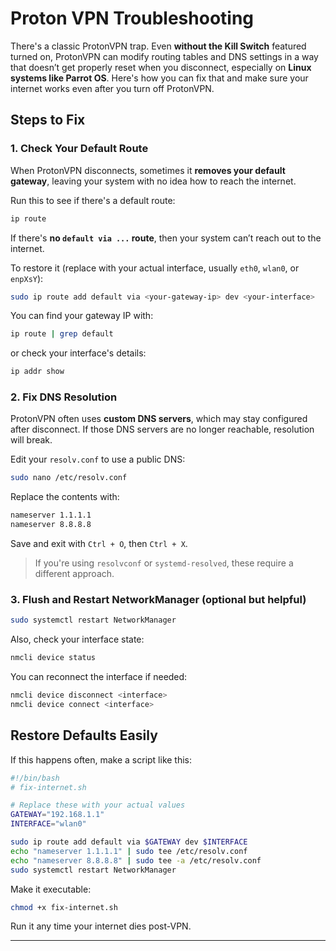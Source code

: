 # Proton VPN Troubleshooting

There's a classic ProtonVPN trap. Even **without the Kill Switch** featured turned on, ProtonVPN can modify routing tables and DNS settings in a way that doesn’t get properly reset when you disconnect, especially on **Linux systems like Parrot OS**. Here's how you can fix that and make sure your internet works even after you turn off ProtonVPN.

## Steps to Fix

### 1. Check Your Default Route

When ProtonVPN disconnects, sometimes it **removes your default gateway**, leaving your system with no idea how to reach the internet.

Run this to see if there's a default route:

```bash
ip route
```

If there's **no `default via ...` route**, then your system can’t reach out to the internet.

To restore it (replace with your actual interface, usually `eth0`, `wlan0`, or `enpXsY`):

```bash
sudo ip route add default via <your-gateway-ip> dev <your-interface>
```

You can find your gateway IP with:

```bash
ip route | grep default
```

or check your interface's details:

```bash
ip addr show
```

### 2. Fix DNS Resolution

ProtonVPN often uses **custom DNS servers**, which may stay configured after disconnect. If those DNS servers are no longer reachable, resolution will break.

Edit your `resolv.conf` to use a public DNS:

```bash
sudo nano /etc/resolv.conf
```

Replace the contents with:

```bash
nameserver 1.1.1.1
nameserver 8.8.8.8
```

Save and exit with `Ctrl + O`, then `Ctrl + X`.

> If you're using `resolvconf` or `systemd-resolved`, these require a different approach.

### 3. Flush and Restart NetworkManager (optional but helpful)

```bash
sudo systemctl restart NetworkManager
```

Also, check your interface state:

```bash
nmcli device status
```

You can reconnect the interface if needed:

```bash
nmcli device disconnect <interface>
nmcli device connect <interface>
```

## Restore Defaults Easily

If this happens often, make a script like this:

```bash
#!/bin/bash
# fix-internet.sh

# Replace these with your actual values
GATEWAY="192.168.1.1"
INTERFACE="wlan0"

sudo ip route add default via $GATEWAY dev $INTERFACE
echo "nameserver 1.1.1.1" | sudo tee /etc/resolv.conf
echo "nameserver 8.8.8.8" | sudo tee -a /etc/resolv.conf
sudo systemctl restart NetworkManager
```

Make it executable:

```bash
chmod +x fix-internet.sh
```

Run it any time your internet dies post-VPN.

---
